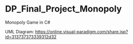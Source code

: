 # DP_Final_Project_Monopoly
Monopoly Game in C# 

UML Diagram:
https://online.visual-paradigm.com/share.jsp?id=313737373339312d32
